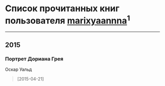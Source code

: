 # Список прочитанных книг пользователя [marixyaannna](http://vk.com/id311326749)<sup>1</sup>
---

## 2015

### Портрет Дориана Грея
Оскар Уальд
> [2015-04-21] 



